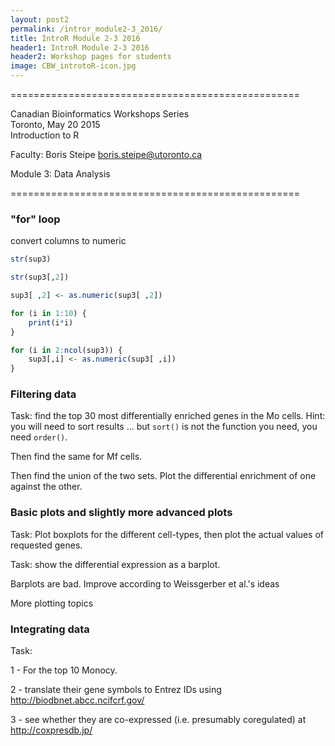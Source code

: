 ```yaml
---
layout: post2
permalink: /intror_module2-3_2016/
title: IntroR Module 2-3 2016
header1: IntroR Module 2-3 2016
header2: Workshop pages for students
image: CBW_introtoR-icon.jpg
---
```


 
 ================================================== 
 
 Canadian Bioinformatics Workshops Series           
 Toronto, May 20 2015                               
 Introduction to R                                  
                                                    
 Faculty: Boris Steipe <boris.steipe@utoronto.ca>   
                                                    
 Module 3: Data Analysis                            
                                                    
 ================================================== 




 
### "for" loop



convert columns to numeric

~~~r  
str(sup3)

str(sup3[,2])

sup3[ ,2] <- as.numeric(sup3[ ,2])

for (i in 1:10) {
	print(i*i)
}

for (i in 2:ncol(sup3)) {
	sup3[,i] <- as.numeric(sup3[ ,i])
}  
~~~





### Filtering data


 Task: find the top 30 most differentially enriched
 genes in the Mo cells. Hint: you will need to sort
 results ... but `sort()` is not the function you need,
 you need `order()`.

 Then find the same for Mf cells.

 Then find the union of the two sets. Plot the 
 differential enrichment of one against the other.






### Basic plots and slightly more advanced plots


 Task: Plot boxplots for the different cell-types,
       then plot the actual values of requested
       genes.


 Task: show the differential expression as a
       barplot.

 Barplots are bad. Improve according to 
 Weissgerber et al.'s ideas


 More plotting topics



 
### Integrating data


 Task:
  
 1 - For the top 10 Monocy.
 
 2 - translate their gene symbols to Entrez
     IDs using <http://biodbnet.abcc.ncifcrf.gov/>
     
 3 - see whether they are co-expressed (i.e.
     presumably coregulated) at <http://coxpresdb.jp/>



